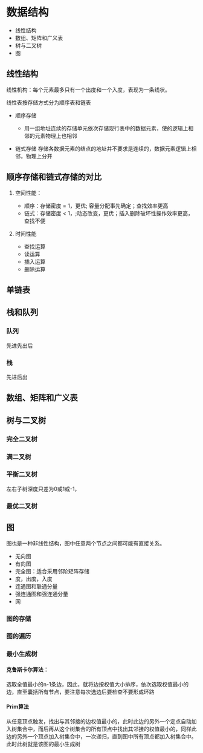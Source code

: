 # 数据结构

- 线性结构
- 数组、矩阵和广义表
- 树与二叉树
- 图


## 线性结构
线性机构：每个元素最多只有一个出度和一个入度，表现为一条线状。

线性表按存储方式分为顺序表和链表

- 顺序存储
  - 用一组地址连续的存储单元依次存储现行表中的数据元素，使的逻辑上相邻的元素物理上也相邻


- 链式存储
    存储各数据元素的结点的地址并不要求是连续的，数据元素逻辑上相邻，物理上分开

## 顺序存储和链式存储的对比
1. 空间性能：
   - 顺序：存储密度 = 1，更优; 容量分配事先确定；查找效率更高
   - 链式：存储密度 < 1，;动态改变，更优；插入删除破坏性操作效率更高，查找不便
  
2. 时间性能
   - 查找运算
   - 读运算
   - 插入运算
   - 删除运算


## 单链表

## 栈和队列
### 队列
先进先出后

### 栈
先进后出


## 数组、矩阵和广义表

## 树与二叉树

### 完全二叉树

### 满二叉树

### 平衡二叉树
左右子树深度只差为0或1或-1，

### 最优二叉树

## 图

图也是一种非线性结构，图中任意两个节点之间都可能有直接关系。

- 无向图
- 有向图
- 完全图：适合采用邻阶矩阵存储
- 度，出度，入度
- 连通图和联通分量
- 强连通图和强连通分量
- 网

### 图的存储

### 图的遍历

### 最小生成树

#### 克鲁斯卡尔算法：

选取全值最小的n-1条边，因此，就将边按权值大小排序，依次选取权值最小的边，直至囊括所有节点，要注意每次选边后要检查不要形成环路

#### Prim算法

从任意顶点触发，找出与其邻接的边权值最小的，此时此边的另外一个定点自动加入树集合中，而后再从这个树集合的所有顶点中找出其邻接的权值最小的，同样此边的另外一个顶点加入树集合中，一次递归，直到图中所有顶点都加入树集合中。此时此树就是该图的最小生成树



